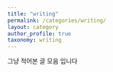 ```yaml
---
title: "writing"
permalink: /categories/writing/
layout: category
author_profile: true
taxonomy: writing
---
```


그냥 적어본 글 모음 입니다
